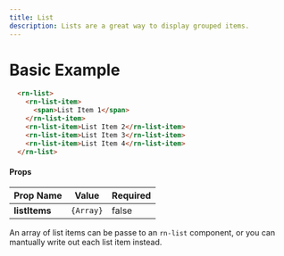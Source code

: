 ```yaml
---
title: List
description: Lists are a great way to display grouped items.
---
```


# Basic Example

```html
  <rn-list>
    <rn-list-item>
      <span>List Item 1</span>
    </rn-list-item>
    <rn-list-item>List Item 2</rn-list-item>
    <rn-list-item>List Item 3</rn-list-item>
    <rn-list-item>List Item 4</rn-list-item>
  </rn-list>
```

#### Props

Prop Name     | Value      | Required
------------- | ---------- | --------
**listItems** | `{Array}`  | false

An array of list items can be passe to an `rn-list` component, or you can mantually write out each list item instead.